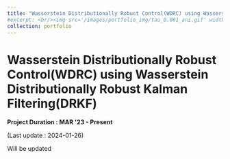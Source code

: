 ```yaml
---
title: "Wasserstein Distributionally Robust Control(WDRC) using Wasserstein Distributionally Robust Kalman Filtering(DRKF)"
#excerpt: <br/><img src='/images/portfolio_img/tau_0.001_ani.gif' width='500' height='300'> 
collection: portfolio
---
```


# Wasserstein Distributionally Robust Control(WDRC) using Wasserstein Distributionally Robust Kalman Filtering(DRKF)

**Project Duration : MAR '23 - Present**

(Last update : 2024-01-26)

Will be updated
